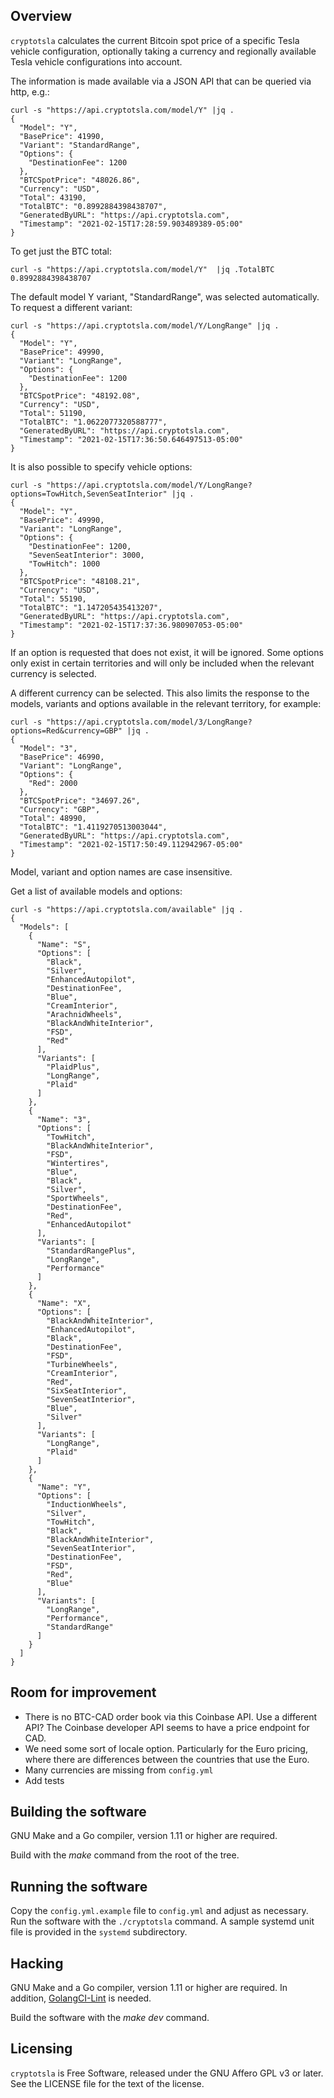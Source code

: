 
## Overview

`cryptotsla` calculates the current Bitcoin spot price of a specific Tesla vehicle configuration, optionally taking a currency and regionally available Tesla vehicle configurations into account.

The information is made available via a JSON API that can be queried via http, e.g.:

```
curl -s "https://api.cryptotsla.com/model/Y" |jq .
{
  "Model": "Y",
  "BasePrice": 41990,
  "Variant": "StandardRange",
  "Options": {
    "DestinationFee": 1200
  },
  "BTCSpotPrice": "48026.86",
  "Currency": "USD",
  "Total": 43190,
  "TotalBTC": "0.8992884398438707",
  "GeneratedByURL": "https://api.cryptotsla.com",
  "Timestamp": "2021-02-15T17:28:59.903489389-05:00"
}
```

To get just the BTC total:

```
curl -s "https://api.cryptotsla.com/model/Y"  |jq .TotalBTC
0.8992884398438707
```

The default model Y variant, "StandardRange", was selected automatically. To request a different variant:

```
curl -s "https://api.cryptotsla.com/model/Y/LongRange" |jq .
{
  "Model": "Y",
  "BasePrice": 49990,
  "Variant": "LongRange",
  "Options": {
    "DestinationFee": 1200
  },
  "BTCSpotPrice": "48192.08",
  "Currency": "USD",
  "Total": 51190,
  "TotalBTC": "1.0622077320588777",
  "GeneratedByURL": "https://api.cryptotsla.com",
  "Timestamp": "2021-02-15T17:36:50.646497513-05:00"
}
```

It is also possible to specify vehicle options:

```
curl -s "https://api.cryptotsla.com/model/Y/LongRange?options=TowHitch,SevenSeatInterior" |jq .
{
  "Model": "Y",
  "BasePrice": 49990,
  "Variant": "LongRange",
  "Options": {
    "DestinationFee": 1200,
    "SevenSeatInterior": 3000,
    "TowHitch": 1000
  },
  "BTCSpotPrice": "48108.21",
  "Currency": "USD",
  "Total": 55190,
  "TotalBTC": "1.147205435413207",
  "GeneratedByURL": "https://api.cryptotsla.com",
  "Timestamp": "2021-02-15T17:37:36.980907053-05:00"
}
```

If an option is requested that does not exist, it will be ignored. Some options only exist in certain territories and will only be included when the relevant currency is selected.

A different currency can be selected. This also limits the response to the models, variants and options available in the relevant territory, for example:

```
curl -s "https://api.cryptotsla.com/model/3/LongRange?options=Red&currency=GBP" |jq .
{
  "Model": "3",
  "BasePrice": 46990,
  "Variant": "LongRange",
  "Options": {
    "Red": 2000
  },
  "BTCSpotPrice": "34697.26",
  "Currency": "GBP",
  "Total": 48990,
  "TotalBTC": "1.4119270513003044",
  "GeneratedByURL": "https://api.cryptotsla.com",
  "Timestamp": "2021-02-15T17:50:49.112942967-05:00"
}
```

Model, variant and option names are case insensitive.

Get a list of available models and options:

```
curl -s "https://api.cryptotsla.com/available" |jq .
{
  "Models": [
    {
      "Name": "S",
      "Options": [
        "Black",
        "Silver",
        "EnhancedAutopilot",
        "DestinationFee",
        "Blue",
        "CreamInterior",
        "ArachnidWheels",
        "BlackAndWhiteInterior",
        "FSD",
        "Red"
      ],
      "Variants": [
        "PlaidPlus",
        "LongRange",
        "Plaid"
      ]
    },
    {
      "Name": "3",
      "Options": [
        "TowHitch",
        "BlackAndWhiteInterior",
        "FSD",
        "Wintertires",
        "Blue",
        "Black",
        "Silver",
        "SportWheels",
        "DestinationFee",
        "Red",
        "EnhancedAutopilot"
      ],
      "Variants": [
        "StandardRangePlus",
        "LongRange",
        "Performance"
      ]
    },
    {
      "Name": "X",
      "Options": [
        "BlackAndWhiteInterior",
        "EnhancedAutopilot",
        "Black",
        "DestinationFee",
        "FSD",
        "TurbineWheels",
        "CreamInterior",
        "Red",
        "SixSeatInterior",
        "SevenSeatInterior",
        "Blue",
        "Silver"
      ],
      "Variants": [
        "LongRange",
        "Plaid"
      ]
    },
    {
      "Name": "Y",
      "Options": [
        "InductionWheels",
        "Silver",
        "TowHitch",
        "Black",
        "BlackAndWhiteInterior",
        "SevenSeatInterior",
        "DestinationFee",
        "FSD",
        "Red",
        "Blue"
      ],
      "Variants": [
        "LongRange",
        "Performance",
        "StandardRange"
      ]
    }
  ]
}
```

## Room for improvement

* There is no BTC-CAD order book via this Coinbase API. Use a different API? The Coinbase developer API seems to have a price endpoint for CAD.
* We need some sort of locale option. Particularly for the Euro pricing, where there are differences between the countries that use the Euro.
* Many currencies are missing from `config.yml`
* Add tests

## Building the software

GNU Make and a Go compiler, version 1.11 or higher are required.

Build  with the *make* command from the root of the tree.

## Running the software

Copy the `config.yml.example` file to `config.yml` and adjust as necessary. Run the software with the `./cryptotsla` command. A sample systemd unit file is provided in the `systemd` subdirectory.

## Hacking

GNU Make and a Go compiler, version 1.11 or higher are required. In addition,
[GolangCI-Lint](https://github.com/golangci/golangci-lint) is needed.

Build the software with the *make dev* command.

## Licensing

`cryptotsla` is Free Software, released under the GNU Affero GPL v3 or later. See the LICENSE file for the text of the license.
